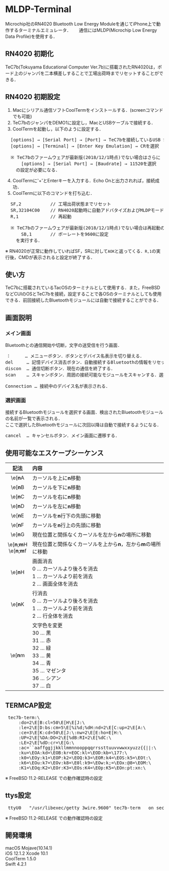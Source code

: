# MLDP-Terminal
Microchip社のRN4020 Bluetooth Low Energy Moduleを通じてiPhone上で動作するターミナルエミュレータ．　　
通信にはMLDP(Microchip Low Energy Data Profile)を使用する．　　

##  RN4020 初期化
TeC7b(Tokuyama Educational Computer Ver.7b)に搭載されたRN4020は，ボード上のジャンパを二本横差しすることで工場出荷時までリセットすることができる．

## RN4020 初期設定
1. Macにシリアル通信ソフトCoolTermをインストールする．(screenコマンドでも可能)  
2. TeC7bのジャンパをDEMO1に設定し，MacとUSBケーブルで接続する．　　
3. CoolTermを起動し，以下のように設定する．
  <pre>  [options] → [Serial Port] → [Port] → TeC7bを接続しているUSB Serialポートを選択
  [options] → [Terminal] → [Enter Key Emulation] → CRを選択  
  
  ※ TeC7bのファームウェアが最新版(2018/12/1時点)でない場合はさらに
      [options] → [Serial Port] → [Baudrate] → 11520を選択
    の設定が必要になる．</pre>
4. CoolTermに'+'とEnterキーを入力する．Echo Onと出力されれば，接続成功．
5. CoolTermに以下のコマンドを打ち込む．
  <pre>  SF,2           // 工場出荷状態までリセット
  SR,32104C00    // RN4020起動時に自動アドバタイズおよびMLDPモードとして動作するように設定
  R,1            // 再起動
  
  ※ TeC7bのファームウェアが最新版(2018/12/1時点)でない場合は再起動の前に
      SB,1       // ボーレートを9600に設定
    を実行する．</pre>  
  ※ RN4020が正常に動作していればSF，SRに対して`AOK`と返ってくる．`R,1`の実行後，CMDが表示されると設定が終了する．
  
## 使い方
TeC7bに搭載されているTacOSのターミナルとして使用する．また，FreeBSDなどCUIのOSとTeC7bを接続，設定することで各OSのターミナルとしても使用できる．前回接続したBluetoothモジュールには自動で接続することができる．
  
## 画面説明
### メイン画面
Bluetoothとの通信開始や切断，文字の送受信を行う画面．  
<pre>
 ⁝      … メニューボタン．ボタンとデバイス名表示を切り替える．
del     … 記憶デバイス消去ボタン．自動接続するBluetoothの情報をリセットする．
discon  … 通信切断ボタン．現在の通信を終了する．
scan    … スキャンボタン．周囲の接続可能なモジュールをスキャンする．選択画面に遷移する．

Connection … 接続中のデバイス名が表示される．
</pre>
 
### 選択画面
接続するBluetoothモジュールを選択する画面．検出されたBluetoothモジュールの名前が一覧で表示される．  
ここで選択したBluetoothモジュールに次回以降は自動で接続するようになる．  
<pre>
cancel  … キャンセルボタン．メイン画面に遷移する．
</pre>

## 使用可能なエスケープシーケンス 
|記法|内容|
|:---:|:---|
|\e[**n**A|カーソルを上に**n**移動|
|\e[**n**B|カーソルを下に**n**移動|
|\e[**n**C|カーソルを右に**n**移動|
|\e[**n**D|カーソルを左に**n**移動|
|\e[**n**E|カーソルを**n**行下の先頭に移動|
|\e[**n**F|カーソルを**n**行上の先頭に移動|
|\e[**n**G|現在位置と関係なくカーソルを左から**n**の場所に移動|
|\e[**n**;**m**H <br> \e[**n**;**m**f|現在位置と関係なくカーソルを上から**n**，左から**m**の場所に移動|
|\e[**n**H|画面消去 <br> 0 … カーソルより後ろを消去 <br> 1 … カーソルより前を消去 <br> 2 … 画面全体を消去|
|\e[**n**K|行消去 <br> 0 … カーソルより後ろを消去 <br> 1 … カーソルより前を消去 <br> 2 … 行全体を消去|
|\e[**n**m|文字色を変更 <br> 30 … 黒 <br> 31 … 赤 <br> 32 … 緑 <br> 33 … 黄 <br> 34 … 青 <br> 35 … マゼンタ <br> 36 … シアン <br> 37 … 白|

## TERMCAP設定
<pre> tec7b-term:\
     :do=2\E[B:cl=50\E[H\E[J:\
     :le=2\E[D:bs:cm=5\E[%i%d;%dH:nd=2\E[C:up=2\E[A:\
     :ce=3\E[K:cd=50\E[J:\:nw=2\E[E:ho=E[H:\
     :UP=2\E[%DA:DO=2\E[%dB:RI=2\E[%dC:\
     :LE=2\E[%dD:cr=\E[G:\
     :ac=``aaffggjjkkllmmnnooppqqrrssttuuvvwwxxyuzz{{||:\
     :ku=\EOA:kd=\EOB:kr=EOC:kl=\EOD:kb=\177:\
     :k0=\EOy:k1=\EOP:k2=\EOQ:k3=\EOR:k4=\EOS:k5=\EOt:\
     :k6=\EOu:k7=\EOv:k8=\E0l:k9=\EOw:k;=\EOx:@8=\EOM:\
     :K1=\EOq:K2=\EOr:K3=\EOs:K4=\EOp:K5=\EOn:pt:xn:\</pre>
                  
※ FreeBSD 11.2-RELEASE での動作確認時の設定
 
## ttys設定
<pre> ttyU0   "/usr/libexec/getty 3wire.9600" tec7b-term   on secure</pre>

※ FreeBSD 11.2-RELEASE での動作確認時の設定

## 開発環境
macOS Mojave(10.14.1)  
iOS 12.1.2
Xcode 10.1  
CoolTerm 1.5.0  
Swift 4.2.1












